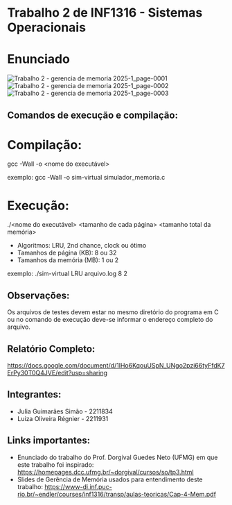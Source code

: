 # Trabalho 2 de INF1316 - Sistemas Operacionais

# Enunciado
![Trabalho 2 - gerencia de memoria 2025-1_page-0001](https://github.com/user-attachments/assets/0fe92868-7266-4477-ad7b-cd06a3acd9d6)
![Trabalho 2 - gerencia de memoria 2025-1_page-0002](https://github.com/user-attachments/assets/8c244fee-b051-46aa-b6d5-01ad744b48c3)
![Trabalho 2 - gerencia de memoria 2025-1_page-0003](https://github.com/user-attachments/assets/a18072da-a107-4974-abc5-8500ec0dd76d)

## Comandos de execução e compilação:

# Compilação:
gcc -Wall -o <nome do executável> <nome do arquivo C>

exemplo:
gcc -Wall -o sim-virtual simulador_memoria.c 

# Execução:
./<nome do executável> <algoritmo> <arquivo log> <tamanho de cada página> <tamanho total da memória>

- Algoritmos: LRU, 2nd chance, clock ou ótimo
- Tamanhos de página (KB): 8 ou 32
- Tamanhos da memória (MB): 1 ou 2 

exemplo:
./sim-virtual LRU arquivo.log 8 2

## Observações:
Os arquivos de testes devem estar no mesmo diretório do programa em C ou no comando de execução deve-se informar o endereço completo do arquivo.

## Relatório Completo:
https://docs.google.com/document/d/1lHo6KqouUSpN_UNgo2pzi66tyFfdK7ErPy30T0Q4JVE/edit?usp=sharing

## Integrantes:
- Julia Guimarães Simão - 2211834
- Luiza Oliveira Régnier - 2211931

## Links importantes:
- Enunciado do trabalho do Prof. Dorgival Guedes Neto (UFMG) em que este trabalho foi inspirado: https://homepages.dcc.ufmg.br/~dorgival/cursos/so/tp3.html
- Slides de Gerência de Memória usados para entendimento deste trabalho: https://www-di.inf.puc-rio.br/~endler/courses/inf1316/transp/aulas-teoricas/Cap-4-Mem.pdf
